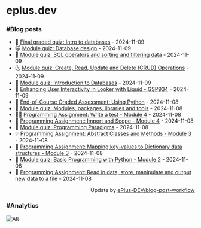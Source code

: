 # eplus.dev

### #Blog posts

<!-- BLOG-POST-LIST:START -->
 - 🧰 [Final graded quiz: Intro to databases](https://eplus.dev/final-graded-quiz-intro-to-databases) - 2024-11-09
 - 😺 [Module quiz: Database design](https://eplus.dev/module-quiz-database-design) - 2024-11-09
 - 🗽 [Module quiz: SQL operators and sorting and filtering data](https://eplus.dev/module-quiz-sql-operators-and-sorting-and-filtering-data) - 2024-11-09
 - 🌜 [Module quiz: Create, Read, Update and Delete &lpar;CRUD&rpar; Operations](https://eplus.dev/module-quiz-create-read-update-and-delete-crud-operations) - 2024-11-09
 - 📝 [Module quiz: Introduction to Databases](https://eplus.dev/module-quiz-introduction-to-databases) - 2024-11-09
 - 🚀 [Enhancing User Interactivity in Looker with Liquid - GSP934](https://eplus.dev/enhancing-user-interactivity-in-looker-with-liquid-gsp934) - 2024-11-09
 - 💼 [End-of-Course Graded Assessment: Using Python](https://eplus.dev/end-of-course-graded-assessment-using-python) - 2024-11-08
 - 🦣 [Module quiz: Modules, packages, libraries and tools](https://eplus.dev/module-quiz-modules-packages-libraries-and-tools) - 2024-11-08
 - 👨‍🏫 [Programming Assignment: Write a test - Module 4](https://eplus.dev/programming-assignment-write-a-test-module-4) - 2024-11-08
 - 🔭 [Programming Assignment: Import and Scope - Module 4](https://eplus.dev/programming-assignment-import-and-scope-module-4) - 2024-11-08
 - 🤡 [Module quiz: Programming Paradigms](https://eplus.dev/module-quiz-programming-paradigms) - 2024-11-08
 - 💡 [Programming Assignment: Abstract Classes and Methods - Module 3](https://eplus.dev/programming-assignment-abstract-classes-and-methods-module-3) - 2024-11-08
 - 🦣 [Programming Assignment: Mapping key-values to Dictionary data structures - Module 3](https://eplus.dev/programming-assignment-mapping-key-values-to-dictionary-data-structures-module-3) - 2024-11-08
 - 💪 [Module quiz: Basic Programming with Python - Module 2](https://eplus.dev/module-quiz-basic-programming-with-python-module-2) - 2024-11-08
 - 🤡 [Programming Assignment: Read in data, store, manipulate and output new data to a file](https://eplus.dev/programming-assignment-read-in-data-store-manipulate-and-output-new-data-to-a-file) - 2024-11-08<!-- BLOG-POST-LIST:END -->

<div align="right">
  Update by <a target="_blank"
    href="https://github.com/ePlus-DEV/blog-post-workflow">ePlus-DEV/blog-post-workflow</a>
</div>

### #Analytics
![Alt](https://repobeats.axiom.co/api/embed/9990f7cddfbad8d834990b10ccad05f81ac1096f.svg "Repobeats analytics image")
